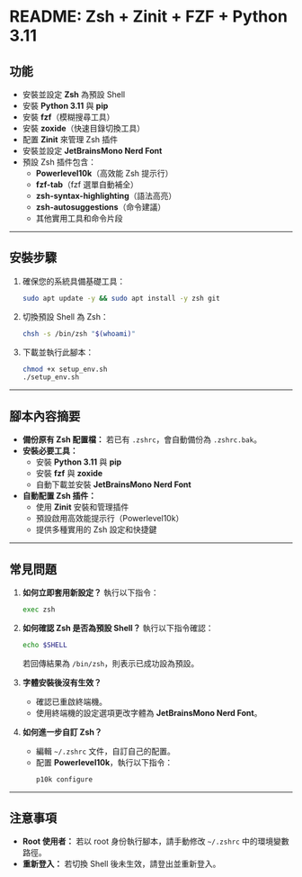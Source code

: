 # README: Zsh + Zinit + FZF + Python 3.11

## 功能

- 安裝並設定 **Zsh** 為預設 Shell
- 安裝 **Python 3.11** 與 **pip**
- 安裝 **fzf**（模糊搜尋工具）
- 安裝 **zoxide**（快速目錄切換工具）
- 配置 **Zinit** 來管理 Zsh 插件
- 安裝並設定 **JetBrainsMono Nerd Font**
- 預設 Zsh 插件包含：
  - **Powerlevel10k**（高效能 Zsh 提示行）
  - **fzf-tab**（fzf 選單自動補全）
  - **zsh-syntax-highlighting**（語法高亮）
  - **zsh-autosuggestions**（命令建議）
  - 其他實用工具和命令片段

---

## 安裝步驟

1. 確保您的系統具備基礎工具：
   ```bash
   sudo apt update -y && sudo apt install -y zsh git
   ```

2. 切換預設 Shell 為 Zsh：
   ```bash
   chsh -s /bin/zsh "$(whoami)"
   ```

3. 下載並執行此腳本：
   ```bash
   chmod +x setup_env.sh
   ./setup_env.sh
   ```

---

## 腳本內容摘要

- **備份原有 Zsh 配置檔：** 若已有 `.zshrc`，會自動備份為 `.zshrc.bak`。
- **安裝必要工具：**
  - 安裝 **Python 3.11** 與 **pip**
  - 安裝 **fzf** 與 **zoxide**
  - 自動下載並安裝 **JetBrainsMono Nerd Font**
- **自動配置 Zsh 插件：**
  - 使用 **Zinit** 安裝和管理插件
  - 預設啟用高效能提示行（Powerlevel10k）
  - 提供多種實用的 Zsh 設定和快捷鍵

---

## 常見問題

1. **如何立即套用新設定？**
   執行以下指令：
   ```bash
   exec zsh
   ```

2. **如何確認 Zsh 是否為預設 Shell？**
   執行以下指令確認：
   ```bash
   echo $SHELL
   ```
   若回傳結果為 `/bin/zsh`，則表示已成功設為預設。

3. **字體安裝後沒有生效？**
   - 確認已重啟終端機。
   - 使用終端機的設定選項更改字體為 **JetBrainsMono Nerd Font**。

4. **如何進一步自訂 Zsh？**
   - 編輯 `~/.zshrc` 文件，自訂自己的配置。
   - 配置 **Powerlevel10k**，執行以下指令：
     ```bash
     p10k configure
     ```

---

## 注意事項

- **Root 使用者：** 若以 root 身份執行腳本，請手動修改 `~/.zshrc` 中的環境變數路徑。
- **重新登入：** 若切換 Shell 後未生效，請登出並重新登入。
